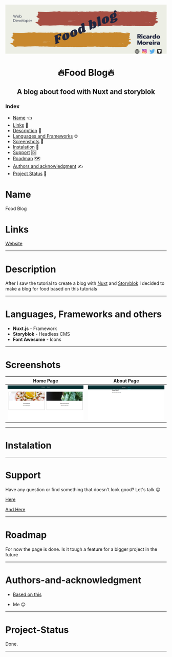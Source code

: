 [![Social banner for mugas](./assets/food_blog_banner.png)](http://ricardomoreira.io/)

<h1 align="center"> 🔥Food Blog🔥</h1>

<h2 align="center"> A blog about food with Nuxt and storyblok </h2>

### Index

* [Name](#Name) 👈
* [Links](#Links) 🔗
* [Description](#Description) 📖
* [Languages and Frameworks](####Languages-and-Frameworks) ⚙️
* [Screenshots](#Screenshots) 📱
* [Instalation](#Instalation) 🧩
* [Support](#Support) 🆘
* [Roadmap](#Roadmap) 🗺️
* [Authors and acknowledgment](####Authors-and-acknowledgment) ✍️
* [Project Status](#Project-Status) 📜

# Name

Food Blog

# Links

[Website](https://mystifying-kare-43176f.netlify.app/)

___

# Description

After I saw the tutorial to create a blog with [Nuxt](https://nuxtjs.org/) and [Storyblok](https://www.storyblok.com/) I decided to make a blog for food based on this tutorials

___

# Languages, Frameworks and others

* **Nuxt.js** - Framework
* **Storyblok** - Headless CMS
* **Font Awesome** - Icons

____

# Screenshots

Home Page         |  About Page
:-------------------------:|:-------------------------:
![](./assets/screenshot.png)  |  ![](./assets/screenshot1.png)

____

# Instalation

___

# Support

Have any question or find something that doesn't look good? Let's talk 😊

[Here](https://github.com/mugas)

[And Here](https://www.ricardomoreira.io/about)

____

# Roadmap

For now the page is done. Is it tough a feature for a bigger project in the future

____

# Authors-and-acknowledgment

* [Based on this](https://www.youtube.com/watch?v=Dc_5BpIB4X4)

* Me 😊

____

# Project-Status  

Done.

____
